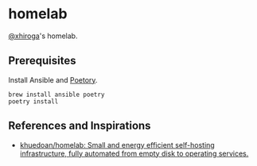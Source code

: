 # homelab

[@xhiroga](https://github.com/xhiroga)'s homelab.


## Prerequisites

Install Ansible and [Poetory](https://python-poetry.org/).

```shell
brew install ansible poetry
poetry install
```


## References and Inspirations

- [khuedoan/homelab: Small and energy efficient self\-hosting infrastructure, fully automated from empty disk to operating services\.](https://github.com/khuedoan/homelab)

